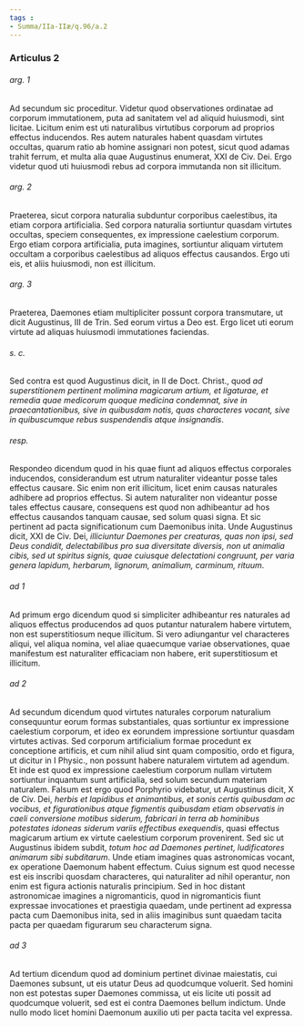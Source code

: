 ```yaml
---
tags : 
- Summa/IIa-IIæ/q.96/a.2
---
```


### Articulus 2

###### arg. 1
Ad secundum sic proceditur. Videtur quod observationes ordinatae ad corporum immutationem, puta ad sanitatem vel ad aliquid huiusmodi, sint licitae. Licitum enim est uti naturalibus virtutibus corporum ad proprios effectus inducendos. Res autem naturales habent quasdam virtutes occultas, quarum ratio ab homine assignari non potest, sicut quod adamas trahit ferrum, et multa alia quae Augustinus enumerat, XXI de Civ. Dei. Ergo videtur quod uti huiusmodi rebus ad corpora immutanda non sit illicitum.

###### arg. 2
Praeterea, sicut corpora naturalia subduntur corporibus caelestibus, ita etiam corpora artificialia. Sed corpora naturalia sortiuntur quasdam virtutes occultas, speciem consequentes, ex impressione caelestium corporum. Ergo etiam corpora artificialia, puta imagines, sortiuntur aliquam virtutem occultam a corporibus caelestibus ad aliquos effectus causandos. Ergo uti eis, et aliis huiusmodi, non est illicitum.

###### arg. 3
Praeterea, Daemones etiam multipliciter possunt corpora transmutare, ut dicit Augustinus, III de Trin. Sed eorum virtus a Deo est. Ergo licet uti eorum virtute ad aliquas huiusmodi immutationes faciendas.

###### s. c.
Sed contra est quod Augustinus dicit, in II de Doct. Christ., quod *ad superstitionem pertinent molimina magicarum artium, et ligaturae, et remedia quae medicorum quoque medicina condemnat, sive in praecantationibus, sive in quibusdam notis, quas characteres vocant, sive in quibuscumque rebus suspendendis atque insignandis*.

###### resp.
Respondeo dicendum quod in his quae fiunt ad aliquos effectus corporales inducendos, considerandum est utrum naturaliter videantur posse tales effectus causare. Sic enim non erit illicitum, licet enim causas naturales adhibere ad proprios effectus. Si autem naturaliter non videantur posse tales effectus causare, consequens est quod non adhibeantur ad hos effectus causandos tanquam causae, sed solum quasi signa. Et sic pertinent ad pacta significationum cum Daemonibus inita. Unde Augustinus dicit, XXI de Civ. Dei, *illiciuntur Daemones per creaturas, quas non ipsi, sed Deus condidit, delectabilibus pro sua diversitate diversis, non ut animalia cibis, sed ut spiritus signis, quae cuiusque delectationi congruunt, per varia genera lapidum, herbarum, lignorum, animalium, carminum, rituum*.

###### ad 1
Ad primum ergo dicendum quod si simpliciter adhibeantur res naturales ad aliquos effectus producendos ad quos putantur naturalem habere virtutem, non est superstitiosum neque illicitum. Si vero adiungantur vel characteres aliqui, vel aliqua nomina, vel aliae quaecumque variae observationes, quae manifestum est naturaliter efficaciam non habere, erit superstitiosum et illicitum.

###### ad 2
Ad secundum dicendum quod virtutes naturales corporum naturalium consequuntur eorum formas substantiales, quas sortiuntur ex impressione caelestium corporum, et ideo ex eorundem impressione sortiuntur quasdam virtutes activas. Sed corporum artificialium formae procedunt ex conceptione artificis, et cum nihil aliud sint quam compositio, ordo et figura, ut dicitur in I Physic., non possunt habere naturalem virtutem ad agendum. Et inde est quod ex impressione caelestium corporum nullam virtutem sortiuntur inquantum sunt artificialia, sed solum secundum materiam naturalem. Falsum est ergo quod Porphyrio videbatur, ut Augustinus dicit, X de Civ. Dei, *herbis et lapidibus et animantibus, et sonis certis quibusdam ac vocibus, et figurationibus atque figmentis quibusdam etiam observatis in caeli conversione motibus siderum, fabricari in terra ab hominibus potestates idoneas siderum variis effectibus exequendis*, quasi effectus magicarum artium ex virtute caelestium corporum provenirent. Sed sic ut Augustinus ibidem subdit, *totum hoc ad Daemones pertinet, ludificatores animarum sibi subditarum*. Unde etiam imagines quas astronomicas vocant, ex operatione Daemonum habent effectum. Cuius signum est quod necesse est eis inscribi quosdam characteres, qui naturaliter ad nihil operantur, non enim est figura actionis naturalis principium. Sed in hoc distant astronomicae imagines a nigromanticis, quod in nigromanticis fiunt expressae invocationes et praestigia quaedam, unde pertinent ad expressa pacta cum Daemonibus inita, sed in aliis imaginibus sunt quaedam tacita pacta per quaedam figurarum seu characterum signa.

###### ad 3
Ad tertium dicendum quod ad dominium pertinet divinae maiestatis, cui Daemones subsunt, ut eis utatur Deus ad quodcumque voluerit. Sed homini non est potestas super Daemones commissa, ut eis licite uti possit ad quodcumque voluerit, sed est ei contra Daemones bellum indictum. Unde nullo modo licet homini Daemonum auxilio uti per pacta tacita vel expressa.

